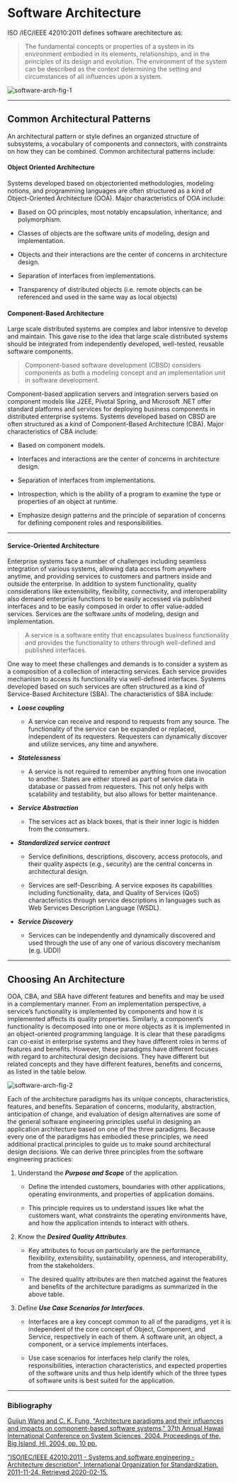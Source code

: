 # Software Architecture

ISO /IEC/IEEE 42010:2011 defines software arechitecture as: 

> The fundamental concepts or properties of a system in its environment embodied in its elements, relationships, and in the principles of its design and evolution. The environment of the system can be described as the context determining the setting and circumstances of all influences upon a system.

![software-arch-fig-1](https://revature-note-assets.s3.amazonaws.com/software-architecture-fig-1.png)

---

## Common Architectural Patterns

An architectural pattern or style defines an organized structure of subsystems, a vocabulary of components and connectors, with constraints on how they can be combined. Common architectural patterns include:

#### Object Oriented Architecture

Systems developed based on objectoriented methodologies, modeling notions, and programming languages are often structured as a kind of Object-Oriented Architecture (OOA). Major characteristics of OOA include: 

- Based on OO principles, most notably encapsulation, inheritance, and polymorphism.

- Classes of objects are the software units of modeling, design and implementation.

- Objects and their interactions are the center of concerns in architecture design.

- Separation of interfaces from implementations.

- Transparency of distributed objects (i.e. remote objects can be referenced and used in the same way as local objects)


#### Component-Based Architecture 

Large scale distributed systems are complex and labor intensive to develop and maintain. This gave rise to the idea that large scale distributed systems should be integrated from independently developed, well-tested, reusable software components. 

> Component-based software development (CBSD) considers components as both a modeling concept and an implementation unit in software development.

Component-based application servers and integration servers based on component models like J2EE, Pivotal Spring, and Microsoft .NET offer standard platforms and services for deploying business components in distributed enterprise systems. Systems developed based on CBSD are often structured as a kind of Component-Based Architecture (CBA). Major characteristics of CBA include: 

- Based on component models.

- Interfaces and interactions are the center of concerns in architecture design.

- Separation of interfaces from implementations.

- Introspection, which is the ability of a program to examine the type or properties of an object at runtime.

- Emphasize design patterns and the principle of separation of concerns for defining component roles and responsibilities. 

---

#### Service-Oriented Architecture

Enterprise systems face a number of challenges including seamless integration of various systems, allowing data access from anywhere anytime, and providing services to customers and partners inside and outside the enterprise. In addition to system functionality, quality considerations like extensibility, flexibility, connectivity, and interoperability also demand enterprise functions to be easily accessed via published interfaces and to be easily composed in order to offer value-added services. Services are the software units of modeling, design and implementation. 

> A service is a software entity that encapsulates business functionality and provides the functionality to others through well-defined and published interfaces. 

One way to meet these challenges and demands is to consider a system as a composition of a collection of interacting services. Each service provides mechanism to access its functionality via well-defined interfaces. Systems developed based on such services are often structured as a kind of Service-Based Architecture (SBA). The characteristics of SBA include: 

- ***Loose coupling***

  - A service can receive and respond to requests from any source. The functionality of the service can be expanded or replaced, independent of its requesters. Requesters can dynamically discover and utilize services, any time and anywhere.

- ***Statelessness***
  - A service is not required to remember anything from one invocation to another. States are either stored as part of service data in database or passed from requesters. This not only helps with scalability and testability, but also allows for better maintenance.

- ***Service Abstraction***
  - The services act as black boxes, that is their inner logic is hidden from the consumers.

- ***Standardized service contract***
  
  - Service definitions, descriptions, discovery, access protocols, and their quality aspects (e.g., security) are the central concerns in architectural design.
  
  - Services are self-Describing. A service exposes its capabilities including functionality, data, and Quality of Services (QoS) characteristics through service descriptions in languages such as Web Services Description Language (WSDL).
  
- ***Service Discovery***
  - Services can be independently and dynamically discovered and
used through the use of any one of various discovery mechanism (e.g. UDDI)

---

## Choosing An Architecture

OOA, CBA, and SBA have different features and benefits and may be used in a complementary manner. From an implementation perspective, a service’s functionality is implemented by components and how it is implemented affects its quality properties. Similarly, a component’s functionality is decomposed into one or more objects as it is implemented in an object-oriented programming language. It is clear that these paradigms can co-exist in enterprise systems and they have different roles in terms of features and benefits. However, these paradigms have different focuses with regard to architectural design decisions. They have different but related concepts and they have different features, benefits and concerns, as listed in the table below.

![software-arch-fig-2](https://revature-note-assets.s3.amazonaws.com/software-architecture-fig-2.png)

Each of the architecture paradigms has its unique concepts, characteristics, features, and benefits. Separation of concerns, modularity, abstraction, anticipation of change, and evaluation of design alternatives are some of the general software engineering principles useful in designing an application architecture based on one of the three paradigms. Because every one of the paradigms has embodied these principles, we need additional practical principles to guide us to make sound architectural design decisions. We can derive three principles from the software engineering practices:

1. Understand the ***Purpose and Scope*** of the application. 

   - Define the intended customers, boundaries with other applications, operating environments, and properties of application domains. 
   
    - This principle requires us to understand issues like what the customers want, what constraints the operating environments have, and how the application intends to interact with others. 

2. Know the ***Desired Quality Attributes***. 

    - Key attributes to focus on particularly are the performance, flexibility, extensibility, sustainability, openness, and interoperability, from the stakeholders. 
    
    - The desired quality attributes are then matched against the features and benefits of the architecture paradigms as summarized in the above table.

3. Define ***Use Case Scenarios for Interfaces***. 
  
    - Interfaces are a key concept common to all of the paradigms, yet it is independent of the core concept of Object, Component, and Service, respectively in each of them. A software unit, an object, a component, or a service implements interfaces. 
    
    - Use case scenarios for interfaces help clarify the roles, responsibilities, interaction characteristics, and expected properties of the software units and thus help identify which of the three types of software units is best suited for the application.


---

### Bibliography

[Guijun Wang and C. K. Fung, "Architecture paradigms and their influences and impacts on component-based software systems," 37th Annual Hawaii International Conference on System Sciences, 2004. Proceedings of the, Big Island, HI, 2004, pp. 10 pp.](https://sci-hub.tw/10.1109/HICSS.2004.1265643)

["ISO/IEC/IEEE 42010:2011 - Systems and software engineering - Architecture description". International Organization for Standardization. 2011-11-24. Retrieved 2020-02-15.](http://cabibbo.dia.uniroma3.it/asw/altrui/iso-iec-ieee-42010-2011.pdf)